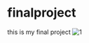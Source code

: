 # finalproject
this is  my final project
![1](https://github.com/11priyanka1/finalproject/assets/139111395/e138d408-4656-4526-909e-e873fbcae31f)
